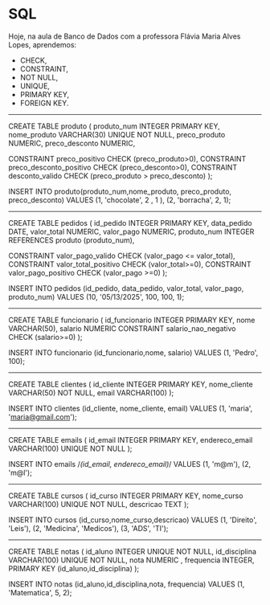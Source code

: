 # SQL

Hoje, na aula de Banco de Dados com a professora Flávia Maria Alves Lopes, aprendemos: 
- CHECK, 
- CONSTRAINT, 
- NOT NULL, 
- UNIQUE, 
- PRIMARY KEY, 
- FOREIGN KEY.

--------------------------------------------------------------------------------------------------

CREATE TABLE produto
(
  produto_num INTEGER PRIMARY KEY,
  nome_produto VARCHAR(30) UNIQUE NOT NULL,
  preco_produto NUMERIC,
  preco_desconto NUMERIC,

  CONSTRAINT preco_positivo CHECK (preco_produto>0),
  CONSTRAINT preco_desconto_positivo CHECK (preco_desconto>0),
  CONSTRAINT desconto_valido CHECK (preco_produto > preco_desconto) 
);

INSERT INTO produto(produto_num,nome_produto, preco_produto, preco_desconto)
VALUES
(1, 'chocolate', 2 , 1 ),
(2, 'borracha', 2, 1);

--------------------------------------------------------------------------------------------------

CREATE TABLE pedidos
(
  id_pedido INTEGER PRIMARY KEY,
  data_pedido DATE,
  valor_total NUMERIC,
  valor_pago NUMERIC,
  produto_num INTEGER REFERENCES produto (produto_num),
  
  
  CONSTRAINT valor_pago_valido CHECK (valor_pago <= valor_total),
  CONSTRAINT valor_total_positivo CHECK (valor_total>=0),
  CONSTRAINT valor_pago_positivo CHECK (valor_pago >=0)
);

INSERT INTO pedidos (id_pedido, data_pedido, valor_total, valor_pago, produto_num)
VALUES
(10, '05/13/2025', 100, 100, 1);

--------------------------------------------------------------------------------------------------

CREATE TABLE funcionario
(
  id_funcionario INTEGER PRIMARY KEY,
  nome VARCHAR(50),
  salario NUMERIC CONSTRAINT salario_nao_negativo CHECK (salario>=0)
);

INSERT INTO funcionario (id_funcionario,nome, salario)
VALUES
(1, 'Pedro', 100);

--------------------------------------------------------------------------------------------------

CREATE TABLE clientes
(
  id_cliente INTEGER PRIMARY KEY,
  nome_cliente VARCHAR(50) NOT NULL,
  email VARCHAR(100)
);

INSERT INTO clientes (id_cliente, nome_cliente, email)
VALUES
(1, 'maria', 'maria@gmail.com');

--------------------------------------------------------------------------------------------------

CREATE TABLE emails
(
  id_email INTEGER PRIMARY KEY,
  endereco_email VARCHAR(100) UNIQUE NOT NULL
);

INSERT INTO emails /*(id_email, endereco_email)*/
VALUES
(1, 'm@m'),
(2, 'm@l');

--------------------------------------------------------------------------------------------------

CREATE TABLE cursos
(
  id_curso INTEGER PRIMARY KEY,
  nome_curso VARCHAR(100) UNIQUE NOT NULL,
  descricao TEXT 
);

INSERT INTO cursos (id_curso,nome_curso,descricao)
VALUES
(1, 'Direito', 'Leis'),
(2, 'Medicina', 'Medicos'),
(3, 'ADS', 'TI');

--------------------------------------------------------------------------------------------------

CREATE TABLE notas
(
  id_aluno INTEGER UNIQUE NOT NULL,
  id_disciplina VARCHAR(100) UNIQUE NOT NULL,
  nota NUMERIC ,
  frequencia INTEGER,
  PRIMARY KEY (id_aluno,id_disciplina)
);

INSERT INTO notas (id_aluno,id_disciplina,nota, frequencia)
VALUES
(1, 'Matematica', 5, 2);


